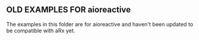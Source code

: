## OLD EXAMPLES FOR aioreactive
The examples in this folder are for aioreactive and haven't been updated to be
compatible with aRx yet.
